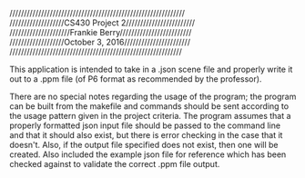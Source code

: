 /////////////////////////////////////////////////////////////  
///////////////////CS430 Project 2////////////////////////  
/////////////////////Frankie Berry/////////////////////////  
///////////////////October 3, 2016///////////////////////  
////////////////////////////////////////////////////////////

 This application is intended to take in a .json scene file and properly write it out to a .ppm file (of P6 format as recommended by the professor).

 There are no special notes regarding the usage of the program; the program can be built from the makefile and commands should be sent
according to the usage pattern given in the project criteria. The program assumes that a properly formatted json input file
should be passed to the command line and that it should also exist, but there is error checking in the case that it doesn't. Also, if
the output file specified does not exist, then one will be created. Also included the example json file for reference which has been checked against to validate the correct .ppm file output.
